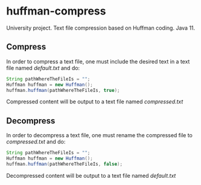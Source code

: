 # huffman-compress
University project. Text file compression based on Huffman coding. Java 11.

## Compress
In order to compress a text file, one must include the desired text in a text file named *default.txt* and do:
```java
String pathWhereTheFileIs = "";
Huffman huffman = new Huffman();
huffman.huffman(pathWhereTheFileIs, true);
```
Compressed content will be output to a text file named *compressed.txt*

## Decompress
In order to decompress a text file, one must rename the compressed file to *compressed.txt* and do:
```java
String pathWhereTheFileIs = "";
Huffman huffman = new Huffman();
huffman.huffman(pathWhereTheFileIs, false);
```
Decompressed content will be output to a text file named *default.txt*
